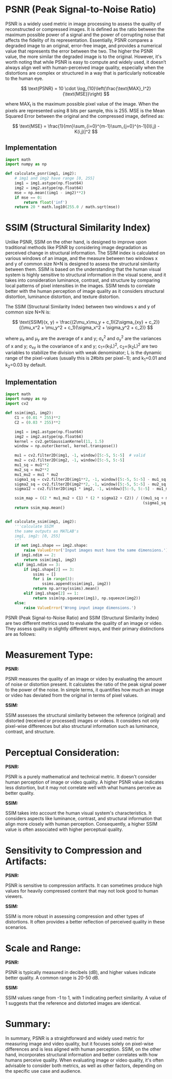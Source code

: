 # PSNR (Peak Signal-to-Noise Ratio)

PSNR is a widely used metric in image processing to assess the quality of
reconstructed or compressed images. It is defined as the ratio between the
maximum possible power of a signal and the power of corrupting noise that
affects the fidelity of its representation. Essentially, PSNR compares a
degraded image to an original, error-free image, and provides a numerical value
that represents the error between the two. The higher the PSNR value, the more
similar the degraded image is to the original. However, it's worth noting that
while PSNR is easy to compute and widely used, it doesn’t always align well with
human-perceived image quality, especially when the distortions are complex or
structured in a way that is particularly noticeable to the human eye.

$$
\text{PSNR} = 10 \cdot
\log_{10}\left(\frac{\text{MAX}_I^2}{\text{MSE}}\right)
$$

where MAX<sub>I</sub> is the maximum possible pixel value of the image. When the
pixels are represented using 8 bits per sample, this is 255. MSE is the Mean
Squared Error between the original and the compressed image, defined as:

$$
\text{MSE} = \frac{1}{mn}\sum_{i=0}^{m-1}\sum_{j=0}^{n-1}[I(i,j) - K(i,j)]^2
$$

## Implementation

```python
import math
import numpy as np

def calculate_psnr(img1, img2):
    # img1 and img2 have range [0, 255]
    img1 = img1.astype(np.float64)
    img2 = img2.astype(np.float64)
    mse = np.mean((img1 - img2)**2)
    if mse == 0:
        return float('inf')
    return 20 * math.log10(255.0 / math.sqrt(mse))
```

# SSIM (Structural Similarity Index)

Unlike PSNR, SSIM on the other hand, is designed to improve upon traditional
methods like PSNR by considering image degradation as perceived change in
structural information. The SSIM index is calculated on various windows of an
image, and the measure between two windows x and y of common size N×N is
designed to assess the structural similarity between them. SSIM is based on the
understanding that the human visual system is highly sensitive to structural
information in the visual scene, and it takes into consideration luminance,
contrast, and structure by comparing local patterns of pixel intensities in the
images. SSIM tends to correlate better with the human perception of image
quality as it considers structural distortion, luminance distortion, and texture
distortion.

The SSIM (Structural Similarity Index) between two windows x and y of common
size N×N is:

$$
\text{SSIM}(x, y) = \frac{(2\mu_x\mu_y + c_1)(2\sigma_{xy} + c_2)}{(\mu_x^2 +
\mu_y^2 + c_1)(\sigma_x^2 + \sigma_y^2 + c_2)}
$$

where μ<sub>x</sub> and μ<sub>y</sub> are the average of x and y;
σ<sub>x</sub><sup>2</sup> and σ<sub>y</sub><sup>2</sup> are the variances of x
and y; σ<sub>xy</sub> is the covariance of x and y;
c<sub>1</sub>=(k<sub>1</sub>L)<sup>2</sup>,
c<sub>2</sub>=(k<sub>2</sub>L)<sup>2</sup> are two variables to stabilize the
division with weak denominator; L is the dynamic range of the pixel-values
(usually this is 2#bits per pixel−1); and k<sub>1</sub>=0.01 and
k<sub>2</sub>=0.03 by default.

## Implementation

```python
import math
import numpy as np
import cv2

def ssim(img1, img2):
    C1 = (0.01 * 255)**2
    C2 = (0.03 * 255)**2

    img1 = img1.astype(np.float64)
    img2 = img2.astype(np.float64)
    kernel = cv2.getGaussianKernel(11, 1.5)
    window = np.outer(kernel, kernel.transpose())

    mu1 = cv2.filter2D(img1, -1, window)[5:-5, 5:-5]  # valid
    mu2 = cv2.filter2D(img2, -1, window)[5:-5, 5:-5]
    mu1_sq = mu1**2
    mu2_sq = mu2**2
    mu1_mu2 = mu1 * mu2
    sigma1_sq = cv2.filter2D(img1**2, -1, window)[5:-5, 5:-5] - mu1_sq
    sigma2_sq = cv2.filter2D(img2**2, -1, window)[5:-5, 5:-5] - mu2_sq
    sigma12 = cv2.filter2D(img1 * img2, -1, window)[5:-5, 5:-5] - mu1_mu2

    ssim_map = ((2 * mu1_mu2 + C1) * (2 * sigma12 + C2)) / ((mu1_sq + mu2_sq + C1) *
                                                            (sigma1_sq + sigma2_sq + C2))
    return ssim_map.mean()


def calculate_ssim(img1, img2):
    '''calculate SSIM
    the same outputs as MATLAB's
    img1, img2: [0, 255]
    '''
    if not img1.shape == img2.shape:
        raise ValueError('Input images must have the same dimensions.')
    if img1.ndim == 2:
        return ssim(img1, img2)
    elif img1.ndim == 3:
        if img1.shape[2] == 3:
            ssims = []
            for i in range(3):
                ssims.append(ssim(img1, img2))
            return np.array(ssims).mean()
        elif img1.shape[2] == 1:
            return ssim(np.squeeze(img1), np.squeeze(img2))
    else:
        raise ValueError('Wrong input image dimensions.')
```
PSNR (Peak Signal-to-Noise Ratio) and SSIM (Structural Similarity Index) are two different metrics used to evaluate the quality of an image or video. They assess quality in slightly different ways, and their primary distinctions are as follows:

# Measurement Type:

**PSNR:**

 PSNR measures the quality of an image or video by evaluating the amount of noise or distortion present. It calculates the ratio of the peak signal power to the power of the noise. In simple terms, it quantifies how much an image or video has deviated from the original in terms of pixel values.

**SSIM:**

 SSIM assesses the structural similarity between the reference (original) and distorted (received or processed) images or videos. It considers not only pixel-wise differences but also structural information such as luminance, contrast, and structure.

# Perceptual Consideration:

**PSNR:**

 PSNR is a purely mathematical and technical metric. It doesn't consider human perception of image or video quality. A higher PSNR value indicates less distortion, but it may not correlate well with what humans perceive as better quality.

**SSIM:**

 SSIM takes into account the human visual system's characteristics. It considers aspects like luminance, contrast, and structural information that align more closely with human perception. Consequently, a higher SSIM value is often associated with higher perceptual quality.

# Sensitivity to Compression and Artifacts:

**PSNR:**

 PSNR is sensitive to compression artifacts. It can sometimes produce high values for heavily compressed content that may not look good to human viewers.
 
**SSIM:**

 SSIM is more robust in assessing compression and other types of distortions. It often provides a better reflection of perceived quality in these scenarios.

# Scale and Range:

**PSNR:**

 PSNR is typically measured in decibels (dB), and higher values indicate better quality. A common range is 20-50 dB.

**SSIM:**

 SSIM values range from -1 to 1, with 1 indicating perfect similarity. A value of 1 suggests that the reference and distorted images are identical.

# Summary:

In summary, PSNR is a straightforward and widely used metric for measuring image and video quality, but it focuses solely on pixel-wise differences and is less aligned with human perception. SSIM, on the other hand, incorporates structural information and better correlates with how humans perceive quality. When evaluating image or video quality, it's often advisable to consider both metrics, as well as other factors, depending on the specific use case and audience.